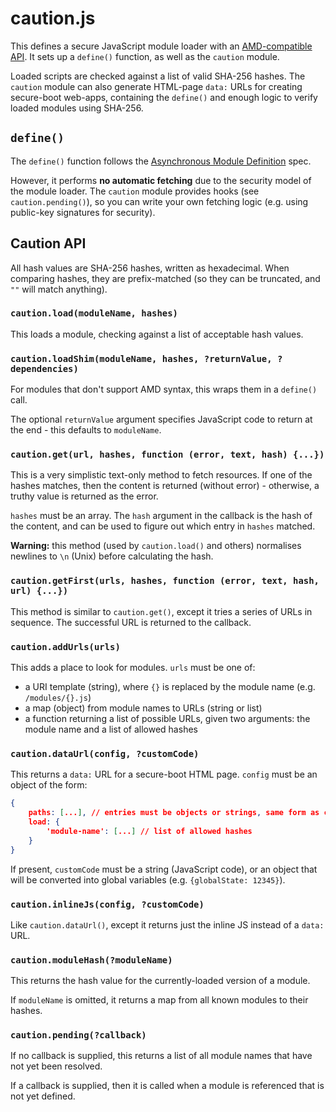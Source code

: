 # caution.js

This defines a secure JavaScript module loader with an [AMD-compatible API](https://github.com/amdjs/amdjs-api/blob/master/AMD.md).  It sets up a `define()` function, as well as the `caution` module.

Loaded scripts are checked against a list of valid SHA-256 hashes.  The `caution` module can also generate HTML-page `data:` URLs for creating secure-boot web-apps, containing the `define()` and enough logic to verify loaded modules using SHA-256.

## `define()`

The `define()` function follows the [Asynchronous Module Definition](https://github.com/amdjs/amdjs-api/blob/master/AMD.md) spec.

However, it performs **no automatic fetching** due to the security model of the module loader.  The `caution` module provides hooks (see `caution.pending()`), so you can write your own fetching logic (e.g. using public-key signatures for security).

## Caution API

All hash values are SHA-256 hashes, written as hexadecimal.  When comparing hashes, they are prefix-matched (so they can be truncated, and `""` will match anything).

### `caution.load(moduleName, hashes)`

This loads a module, checking against a list of acceptable hash values.

### `caution.loadShim(moduleName, hashes, ?returnValue, ?dependencies)`

For modules that don't support AMD syntax, this wraps them in a `define()` call.

The optional `returnValue` argument specifies JavaScript code to return at the end - this defaults to `moduleName`.

### `caution.get(url, hashes, function (error, text, hash) {...})`

This is a very simplistic text-only method to fetch resources.  If one of the hashes matches, then the content is returned (without error) - otherwise, a truthy value is returned as the error.

`hashes` must be an array.  The `hash` argument in the callback is the hash of the content, and can be used to figure out which entry in `hashes` matched.

**Warning:** this method (used by `caution.load()` and others) normalises newlines to `\n` (Unix) before calculating the hash.

### `caution.getFirst(urls, hashes, function (error, text, hash, url) {...})`

This method is similar to `caution.get()`, except it tries a series of URLs in sequence.  The successful URL is returned to the callback.

### `caution.addUrls(urls)`

This adds a place to look for modules.  `urls` must be one of:

* a URI template (string), where `{}` is replaced by the module name (e.g. `/modules/{}.js`)
* a map (object) from module names to URLs (string or list)
* a function returning a list of possible URLs, given two arguments: the module name and a list of allowed hashes

### `caution.dataUrl(config, ?customCode)`

This returns a `data:` URL for a secure-boot HTML page.  `config` must be an object of the form:

```json
{
	paths: [...], // entries must be objects or strings, same form as caution.addUrls()
	load: {
		'module-name': [...] // list of allowed hashes
	}
}
```

If present, `customCode` must be a string (JavaScript code), or an object that will be converted into global variables (e.g. `{globalState: 12345}`).

### `caution.inlineJs(config, ?customCode)`

Like `caution.dataUrl()`, except it returns just the inline JS instead of a `data:` URL.

### `caution.moduleHash(?moduleName)`

This returns the hash value for the currently-loaded version of a module.

If `moduleName` is omitted, it returns a map from all known modules to their hashes.

### `caution.pending(?callback)`

If no callback is supplied, this returns a list of all module names that have not yet been resolved.

If a callback is supplied, then it is called when a module is referenced that is not yet defined.